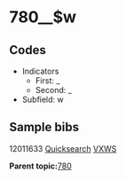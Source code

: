 # 780\_\_$w

## Codes

-   Indicators
    -   First: \_
    -   Second: \_
-   Subfield: w

## Sample bibs

12011633 [Quicksearch](https://search.library.yale.edu/catalog/12011633) [VXWS](http://prodorbis.library.yale.edu:7014/vxws/GetHoldingsService?bibId=12011633)

**Parent topic:**[780](../../tags/780/780.md)

